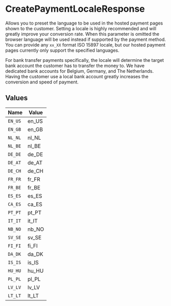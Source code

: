 # CreatePaymentLocaleResponse

Allows you to preset the language to be used in the hosted payment pages shown to the customer. Setting a locale
is highly recommended and will greatly improve your conversion rate. When this parameter is omitted the browser
language will be used instead if supported by the payment method. You can provide any `xx_XX` format ISO 15897
locale, but our hosted payment pages currently only support the specified languages.

For bank transfer payments specifically, the locale will determine the target bank account the customer has to
transfer the money to. We have dedicated bank accounts for Belgium, Germany, and The Netherlands. Having the
customer use a local bank account greatly increases the conversion and speed of payment.


## Values

| Name    | Value   |
| ------- | ------- |
| `EN_US` | en_US   |
| `EN_GB` | en_GB   |
| `NL_NL` | nl_NL   |
| `NL_BE` | nl_BE   |
| `DE_DE` | de_DE   |
| `DE_AT` | de_AT   |
| `DE_CH` | de_CH   |
| `FR_FR` | fr_FR   |
| `FR_BE` | fr_BE   |
| `ES_ES` | es_ES   |
| `CA_ES` | ca_ES   |
| `PT_PT` | pt_PT   |
| `IT_IT` | it_IT   |
| `NB_NO` | nb_NO   |
| `SV_SE` | sv_SE   |
| `FI_FI` | fi_FI   |
| `DA_DK` | da_DK   |
| `IS_IS` | is_IS   |
| `HU_HU` | hu_HU   |
| `PL_PL` | pl_PL   |
| `LV_LV` | lv_LV   |
| `LT_LT` | lt_LT   |